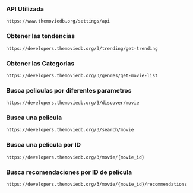 ### API Utilizada
`https://www.themoviedb.org/settings/api`

### Obtener las tendencias
`https://developers.themoviedb.org/3/trending/get-trending`
### Obtener las Categorias
`https://developers.themoviedb.org/3/genres/get-movie-list`
### Busca peliculas por diferentes parametros
`https://developers.themoviedb.org/3/discover/movie`
### Busca una pelicula
`https://developers.themoviedb.org/3/search/movie`
### Busca una pelicula por ID
`https://developers.themoviedb.org/3/movie/{movie_id}`
### Busca recomendaciones por ID de pelicula
`https://developers.themoviedb.org/3/movie/{movie_id}/recommendations`